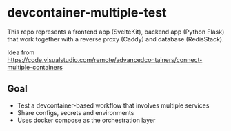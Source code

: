 # devcontainer-multiple-test

This repo represents a frontend app (SvelteKit), backend app (Python Flask) that work together with a reverse proxy (Caddy) and database (RedisStack). 

Idea from https://code.visualstudio.com/remote/advancedcontainers/connect-multiple-containers

## Goal
- Test a devcontainer-based workflow that involves multiple services
- Share configs, secrets and environments
- Uses docker compose as the orchestration layer